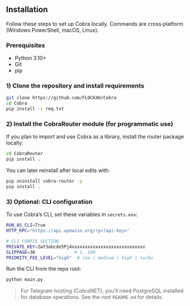 ## Installation

Follow these steps to set up Cobra locally. Commands are cross‑platform (Windows PowerShell, macOS, Linux).

### Prerequisites

- Python 3.10+
- Git
- pip

### 1) Clone the repository and install requirements

```bash
git clone https://github.com/FLOCK4H/Cobra
cd Cobra
pip install -r req.txt
```

### 2) Install the CobraRouter module (for programmatic use)

If you plan to import and use Cobra as a library, install the router package locally:

```bash
cd CobraRouter
pip install .
```

You can later reinstall after local edits with:

```bash
pip uninstall cobra-router -y
pip install .
```

### 3) Optional: CLI configuration

To use Cobra’s CLI, set these variables in `secrets.env`:

```bash
RUN_AS_CLI=True
HTTP_RPC="https://api.apewise.org/rpc?api-key="

# CLI CONFIG SECTION
PRIVATE_KEY=2wY3abcde5Pj4xxxxxxxxxxxxxxxxxxxxxxxxxxxx
SLIPPAGE=30               # 1..100
PRIORITY_FEE_LEVEL="high"  # low | medium | high | turbo
```

Run the CLI from the repo root:

```bash
python main.py
```

> For Telegram hosting (CobraNET), you’ll need PostgreSQL installed for database operations. See the root `README.md` for details.
